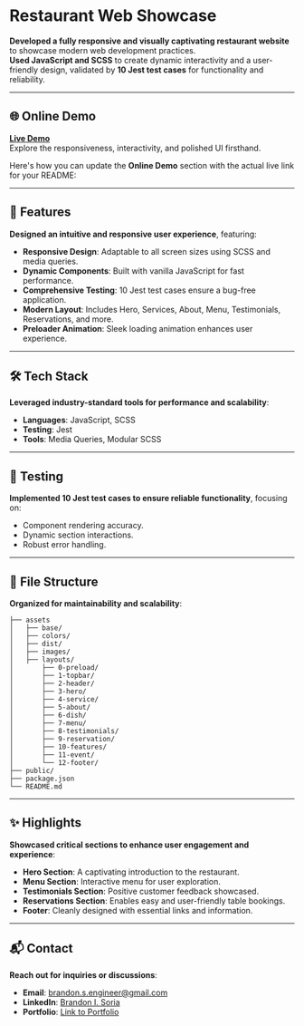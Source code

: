 # Restaurant Web Showcase

**Developed a fully responsive and visually captivating restaurant website** to showcase modern web development practices.  
**Used JavaScript and SCSS** to create dynamic interactivity and a user-friendly design, validated by **10 Jest test cases** for functionality and reliability.

---

## 🌐 Online Demo

**[Live Demo](https://1-restaurant.vercel.app/)**  
Explore the responsiveness, interactivity, and polished UI firsthand.

Here's how you can update the **Online Demo** section with the actual live link for your README:

---

## 🚀 Features

**Designed an intuitive and responsive user experience**, featuring:

- **Responsive Design**: Adaptable to all screen sizes using SCSS and media queries.
- **Dynamic Components**: Built with vanilla JavaScript for fast performance.
- **Comprehensive Testing**: 10 Jest test cases ensure a bug-free application.
- **Modern Layout**: Includes Hero, Services, About, Menu, Testimonials, Reservations, and more.
- **Preloader Animation**: Sleek loading animation enhances user experience.

---

## 🛠️ Tech Stack

**Leveraged industry-standard tools for performance and scalability**:

- **Languages**: JavaScript, SCSS
- **Testing**: Jest
- **Tools**: Media Queries, Modular SCSS

---

## 🧪 Testing

**Implemented 10 Jest test cases to ensure reliable functionality**, focusing on:

- Component rendering accuracy.
- Dynamic section interactions.
- Robust error handling.

---

## 📂 File Structure

**Organized for maintainability and scalability**:

```
├── assets
│   ├── base/
│   ├── colors/
│   ├── dist/
│   ├── images/
│   ├── layouts/
│       ├── 0-preload/
│       ├── 1-topbar/
│       ├── 2-header/
│       ├── 3-hero/
│       ├── 4-service/
│       ├── 5-about/
│       ├── 6-dish/
│       ├── 7-menu/
│       ├── 8-testimonials/
│       ├── 9-reservation/
│       ├── 10-features/
│       ├── 11-event/
│       └── 12-footer/
├── public/
├── package.json
└── README.md
```

---

## ✨ Highlights

**Showcased critical sections to enhance user engagement and experience**:

- **Hero Section**: A captivating introduction to the restaurant.
- **Menu Section**: Interactive menu for user exploration.
- **Testimonials Section**: Positive customer feedback showcased.
- **Reservations Section**: Enables easy and user-friendly table bookings.
- **Footer**: Cleanly designed with essential links and information.

---

## 📬 Contact

**Reach out for inquiries or discussions**:

- **Email**: [brandon.s.engineer@gmail.com](mailto:brandon.s.engineer@gmail.com)
- **LinkedIn**: [Brandon I. Soria](https://www.linkedin.com/in/brandon-i-soria/)
- **Portfolio**: [Link to Portfolio](https://www.brandon-s-engineer.com/)

